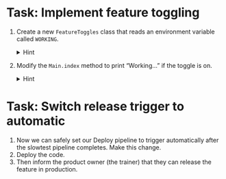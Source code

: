 
# Task: Implement feature toggling

1. Create a new `FeatureToggles` class that reads an
   environment variable called `WORKING`.

    <details>
      <summary>Hint</summary>

    1. Add a `FeatureToggle.java` file next to `Main.java` with the content:

    ```java
    package com.example;

    class FeatureToggle {
      public static boolean getWorkingFlag() {
        return System.getenv("WORKING") != null;
      }
    }
    ```

    </details>

2. Modify the `Main.index` method to print “Working…” if the toggle is on.

    <details>
      <summary>Hint</summary>

    1. Modify the `Main.index` method to this:

    ```java
      public String index() {
        if (FeatureToggle.getWorkingFlag())
          return "Working...";
        else
          return "Running...";
      }
    ```

    </details>

# Task: Switch release trigger to automatic

1. Now we can safely set our Deploy pipeline to trigger automatically after
   the slowtest pipeline completes. Make this change.
2. Deploy the code.
3. Then inform the product owner (the trainer) that they can release the feature
   in production.

